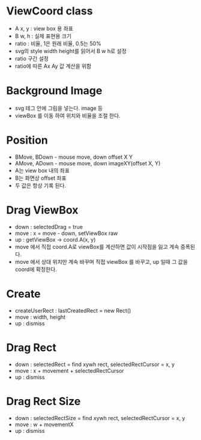 # ViewCoord class
- A x, y : view box 용 좌표
- B w, h : 실제 표현용 크기
- ratio : 비율, 1은 원래 비율, 0.5는 50%
- svg의 style width height를 읽어서 B w h로 설정
- ratio 구간 설정
- ratio에 따른 Ax Ay 값 계산을 위함

# Background Image
- svg 테그 안에 그림을 넣는다. image 등
- viewBox 를 이동 하여 위치와 비율을 조절 한다.

# Position
- BMove, BDown - mouse move, down offset X Y
- AMove, ADown - mouse move, down imageXY(offset X, Y)
- A는 view box 내의 좌표
- B는 화면상 offset 좌표
- 두 값은 항상 기록 된다.

# Drag ViewBox
- down : selectedDrag = true
- move : x = move - down, setViewBox raw
- up : getViewBox -> coord.A(x, y)
- move 에서 직접 coord.A로 viewBox를 계산하면 값이 시작점을 잃고 계속 증폭된다.
- move 에서 상대 위치만 계속 바꾸며 직접 viewBox 를 바꾸고, up 일때 그 값을 coord에 확정한다.

# Create
- createUserRect : lastCreatedRect = new Rect()
- move : width, height
- up : dismiss

# Drag Rect
- down : selectedRect = find xywh rect, selectedRectCursor = x, y
- move : x + movement + selectedRectCursor
- up : dismiss

# Drag Rect Size
- down : selectedRectSize = find xywh rect, selectedRectCursor = x, y
- move : w + movementX
- up : dismiss
